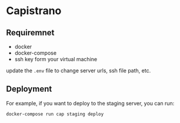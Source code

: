 # Capistrano

## Requiremnet

* docker
* docker-compose
* ssh key form your virtual machine

update the `.env` file to change server urls, ssh file path, etc.

## Deployment

For example, if you want to deploy to the staging server, you can run:

```sh
docker-compose run cap staging deploy
```
